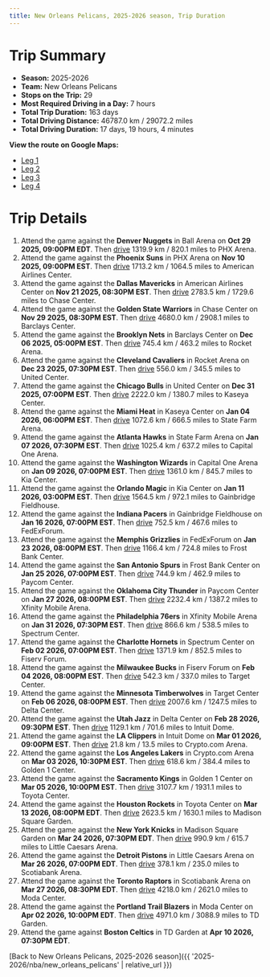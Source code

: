 ```yaml
---
title: New Orleans Pelicans, 2025-2026 season, Trip Duration
---
```


# Trip Summary
- **Season:** 2025-2026
- **Team:** New Orleans Pelicans
- **Stops on the Trip:** 29
- **Most Required Driving in a Day:** 7 hours
- **Total Trip Duration:** 163 days
- **Total Driving Distance:** 46787.0 km / 29072.2 miles
- **Total Driving Duration:** 17 days, 19 hours, 4 minutes

**View the route on Google Maps:**
- [Leg 1](https://www.google.com/maps/dir/Ball+Arena+Denver+CO/PHX+Arena+Phoenix+AZ/American+Airlines+Center+Dallas+TX/Chase+Center+San+Francisco+CA/Barclays+Center+Brooklyn+NY/Rocket+Arena+Cleveland+OH/United+Center+Chicago+IL/Kaseya+Center+Miami+FL/State+Farm+Arena+Atlanta+GA/Capital+One+Arena+Washington+DC)
- [Leg 2](https://www.google.com/maps/dir/Capital+One+Arena+Washington+DC/Kia+Center+Orlando+FL/Gainbridge+Fieldhouse+Indianapolis+IN/FedExForum+Memphis+TN/Frost+Bank+Center+San+Antonio+TX/Paycom+Center+Oklahoma+City+OK/Xfinity+Mobile+Arena+Philadelphia+PA/Spectrum+Center+Charlotte+NC/Fiserv+Forum+Milwaukee+WI/Target+Center+Minneapolis+MN)
- [Leg 3](https://www.google.com/maps/dir/Target+Center+Minneapolis+MN/Delta+Center+Salt+Lake+City+UT/Intuit+Dome+Inglewood+CA/Crypto.com+Arena+Los+Angeles+CA/Golden+1+Center+Sacramento+CA/Toyota+Center+Houston+TX/Madison+Square+Garden+New+York+NY/Little+Caesars+Arena+Detroit+MI/Scotiabank+Arena+Toronto+ON/Moda+Center+Portland+OR)
- [Leg 4](https://www.google.com/maps/dir/Moda+Center+Portland+OR/TD+Garden+Boston+MA)

# Trip Details
1. Attend the game against the **Denver Nuggets** in Ball Arena on **Oct 29 2025, 09:00PM EDT**. Then [drive](https://www.google.com/maps/dir/Ball+Arena+Denver+CO/PHX+Arena+Phoenix+AZ) 1319.9 km / 820.1 miles to PHX Arena.
2. Attend the game against the **Phoenix Suns** in PHX Arena on **Nov 10 2025, 09:00PM EST**. Then [drive](https://www.google.com/maps/dir/PHX+Arena+Phoenix+AZ/American+Airlines+Center+Dallas+TX) 1713.2 km / 1064.5 miles to American Airlines Center.
3. Attend the game against the **Dallas Mavericks** in American Airlines Center on **Nov 21 2025, 08:30PM EST**. Then [drive](https://www.google.com/maps/dir/American+Airlines+Center+Dallas+TX/Chase+Center+San+Francisco+CA) 2783.5 km / 1729.6 miles to Chase Center.
4. Attend the game against the **Golden State Warriors** in Chase Center on **Nov 29 2025, 08:30PM EST**. Then [drive](https://www.google.com/maps/dir/Chase+Center+San+Francisco+CA/Barclays+Center+Brooklyn+NY) 4680.0 km / 2908.1 miles to Barclays Center.
5. Attend the game against the **Brooklyn Nets** in Barclays Center on **Dec 06 2025, 05:00PM EST**. Then [drive](https://www.google.com/maps/dir/Barclays+Center+Brooklyn+NY/Rocket+Arena+Cleveland+OH) 745.4 km / 463.2 miles to Rocket Arena.
6. Attend the game against the **Cleveland Cavaliers** in Rocket Arena on **Dec 23 2025, 07:30PM EST**. Then [drive](https://www.google.com/maps/dir/Rocket+Arena+Cleveland+OH/United+Center+Chicago+IL) 556.0 km / 345.5 miles to United Center.
7. Attend the game against the **Chicago Bulls** in United Center on **Dec 31 2025, 07:00PM EST**. Then [drive](https://www.google.com/maps/dir/United+Center+Chicago+IL/Kaseya+Center+Miami+FL) 2222.0 km / 1380.7 miles to Kaseya Center.
8. Attend the game against the **Miami Heat** in Kaseya Center on **Jan 04 2026, 06:00PM EST**. Then [drive](https://www.google.com/maps/dir/Kaseya+Center+Miami+FL/State+Farm+Arena+Atlanta+GA) 1072.6 km / 666.5 miles to State Farm Arena.
9. Attend the game against the **Atlanta Hawks** in State Farm Arena on **Jan 07 2026, 07:30PM EST**. Then [drive](https://www.google.com/maps/dir/State+Farm+Arena+Atlanta+GA/Capital+One+Arena+Washington+DC) 1025.4 km / 637.2 miles to Capital One Arena.
10. Attend the game against the **Washington Wizards** in Capital One Arena on **Jan 09 2026, 07:00PM EST**. Then [drive](https://www.google.com/maps/dir/Capital+One+Arena+Washington+DC/Kia+Center+Orlando+FL) 1361.0 km / 845.7 miles to Kia Center.
11. Attend the game against the **Orlando Magic** in Kia Center on **Jan 11 2026, 03:00PM EST**. Then [drive](https://www.google.com/maps/dir/Kia+Center+Orlando+FL/Gainbridge+Fieldhouse+Indianapolis+IN) 1564.5 km / 972.1 miles to Gainbridge Fieldhouse.
12. Attend the game against the **Indiana Pacers** in Gainbridge Fieldhouse on **Jan 16 2026, 07:00PM EST**. Then [drive](https://www.google.com/maps/dir/Gainbridge+Fieldhouse+Indianapolis+IN/FedExForum+Memphis+TN) 752.5 km / 467.6 miles to FedExForum.
13. Attend the game against the **Memphis Grizzlies** in FedExForum on **Jan 23 2026, 08:00PM EST**. Then [drive](https://www.google.com/maps/dir/FedExForum+Memphis+TN/Frost+Bank+Center+San+Antonio+TX) 1166.4 km / 724.8 miles to Frost Bank Center.
14. Attend the game against the **San Antonio Spurs** in Frost Bank Center on **Jan 25 2026, 07:00PM EST**. Then [drive](https://www.google.com/maps/dir/Frost+Bank+Center+San+Antonio+TX/Paycom+Center+Oklahoma+City+OK) 744.9 km / 462.9 miles to Paycom Center.
15. Attend the game against the **Oklahoma City Thunder** in Paycom Center on **Jan 27 2026, 08:00PM EST**. Then [drive](https://www.google.com/maps/dir/Paycom+Center+Oklahoma+City+OK/Xfinity+Mobile+Arena+Philadelphia+PA) 2232.4 km / 1387.2 miles to Xfinity Mobile Arena.
16. Attend the game against the **Philadelphia 76ers** in Xfinity Mobile Arena on **Jan 31 2026, 07:30PM EST**. Then [drive](https://www.google.com/maps/dir/Xfinity+Mobile+Arena+Philadelphia+PA/Spectrum+Center+Charlotte+NC) 866.6 km / 538.5 miles to Spectrum Center.
17. Attend the game against the **Charlotte Hornets** in Spectrum Center on **Feb 02 2026, 07:00PM EST**. Then [drive](https://www.google.com/maps/dir/Spectrum+Center+Charlotte+NC/Fiserv+Forum+Milwaukee+WI) 1371.9 km / 852.5 miles to Fiserv Forum.
18. Attend the game against the **Milwaukee Bucks** in Fiserv Forum on **Feb 04 2026, 08:00PM EST**. Then [drive](https://www.google.com/maps/dir/Fiserv+Forum+Milwaukee+WI/Target+Center+Minneapolis+MN) 542.3 km / 337.0 miles to Target Center.
19. Attend the game against the **Minnesota Timberwolves** in Target Center on **Feb 06 2026, 08:00PM EST**. Then [drive](https://www.google.com/maps/dir/Target+Center+Minneapolis+MN/Delta+Center+Salt+Lake+City+UT) 2007.6 km / 1247.5 miles to Delta Center.
20. Attend the game against the **Utah Jazz** in Delta Center on **Feb 28 2026, 09:30PM EST**. Then [drive](https://www.google.com/maps/dir/Delta+Center+Salt+Lake+City+UT/Intuit+Dome+Inglewood+CA) 1129.1 km / 701.6 miles to Intuit Dome.
21. Attend the game against the **LA Clippers** in Intuit Dome on **Mar 01 2026, 09:00PM EST**. Then [drive](https://www.google.com/maps/dir/Intuit+Dome+Inglewood+CA/Crypto.com+Arena+Los+Angeles+CA) 21.8 km / 13.5 miles to Crypto.com Arena.
22. Attend the game against the **Los Angeles Lakers** in Crypto.com Arena on **Mar 03 2026, 10:30PM EST**. Then [drive](https://www.google.com/maps/dir/Crypto.com+Arena+Los+Angeles+CA/Golden+1+Center+Sacramento+CA) 618.6 km / 384.4 miles to Golden 1 Center.
23. Attend the game against the **Sacramento Kings** in Golden 1 Center on **Mar 05 2026, 10:00PM EST**. Then [drive](https://www.google.com/maps/dir/Golden+1+Center+Sacramento+CA/Toyota+Center+Houston+TX) 3107.7 km / 1931.1 miles to Toyota Center.
24. Attend the game against the **Houston Rockets** in Toyota Center on **Mar 13 2026, 08:00PM EDT**. Then [drive](https://www.google.com/maps/dir/Toyota+Center+Houston+TX/Madison+Square+Garden+New+York+NY) 2623.5 km / 1630.1 miles to Madison Square Garden.
25. Attend the game against the **New York Knicks** in Madison Square Garden on **Mar 24 2026, 07:30PM EDT**. Then [drive](https://www.google.com/maps/dir/Madison+Square+Garden+New+York+NY/Little+Caesars+Arena+Detroit+MI) 990.9 km / 615.7 miles to Little Caesars Arena.
26. Attend the game against the **Detroit Pistons** in Little Caesars Arena on **Mar 26 2026, 07:00PM EDT**. Then [drive](https://www.google.com/maps/dir/Little+Caesars+Arena+Detroit+MI/Scotiabank+Arena+Toronto+ON) 378.1 km / 235.0 miles to Scotiabank Arena.
27. Attend the game against the **Toronto Raptors** in Scotiabank Arena on **Mar 27 2026, 08:30PM EDT**. Then [drive](https://www.google.com/maps/dir/Scotiabank+Arena+Toronto+ON/Moda+Center+Portland+OR) 4218.0 km / 2621.0 miles to Moda Center.
28. Attend the game against the **Portland Trail Blazers** in Moda Center on **Apr 02 2026, 10:00PM EDT**. Then [drive](https://www.google.com/maps/dir/Moda+Center+Portland+OR/TD+Garden+Boston+MA) 4971.0 km / 3088.9 miles to TD Garden.
29. Attend the game against **Boston Celtics** in TD Garden at **Apr 10 2026, 07:30PM EDT**.

[Back to New Orleans Pelicans, 2025-2026 season]({{ '2025-2026/nba/new_orleans_pelicans' | relative_url }})
